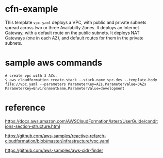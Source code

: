 # cfn-example

This template `vpc.yaml` deploys a VPC, with public and private subnets spread across two or three Availabilty Zones. It deploys an Internet Gateway, with a default route on the public subnets. It deploys NAT Gateways (one in each AZ), and default routes for them in the private subnets.

# sample aws commands

```
# create vpc with 3 AZs.
$ aws cloudformation create-stack --stack-name vpc-dev --template-body file://vpc.yaml --parameters ParameterKey=AZs,ParameterValue=3AZs ParameterKey=EnvironmentName,ParameterValue=development
```

# reference

https://docs.aws.amazon.com/AWSCloudFormation/latest/UserGuide/conditions-section-structure.html

https://github.com/aws-samples/reactive-refarch-cloudformation/blob/master/infrastructure/vpc.yaml

https://github.com/aws-samples/aws-cidr-finder
